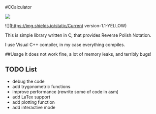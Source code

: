 #CCalculator 

![](https://img.shields.io/static/v1?label=Language&message=C&color=BLUE&style=flat-square&logo=appveyor)

![](https://img.shields.io/static/Current version-1.1-YELLOW)

This is simple library written in C, that provides Reverse Polish Notation.

I use Visual C++ compiler, in my case everything compiles.

##Usage
It does not work fine, a lot of memory leaks, and terribly bugs!
## TODO List
- debug the code
- add trygonometric functions
- improve performance (rewrite some of code in asm)
- add LaTex support
- add plotting function
- add interactive mode 